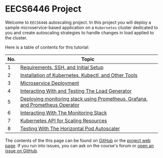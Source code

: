# EECS6446 Project

Welcome to `EECS6446` autoscaling project. In this project you will deploy a sample
microservice-based application on a `Kubernetes` cluster dedicated to you and create
autoscaling strategies to handle changes in load applied to the cluster.

Here is a table of contents for this tutorial:

| No. | Topic |
|-----|-------|
|1    | [Requirements, SSH, and Initial Setup](tutorials/01-requirements.md) |
|2    | [Installation of Kubernetes, Kubectl, and Other Tools](tutorials/02-kubernetes.md) |
|3    | [Microservice Deployment](tutorials/03-microservice.md) |
|4    | [Interacting With and Testing The Load Generator](tutorials/04-loadgenerator.md) |
|5    | [Deploying monitoring stack using Prometheus, Grafana, and Prometheus Operator](tutorials/05-monitoring.md) |
|6    | [Interacting With The Monitoring Stack](tutorials/06-monitoring-interaction.md) |
|7    | [Kubernetes API for Scaling Resources](tutorials/07-kubernetes-api.md) |
|8    | [Testing With The Horizontal Pod Autoscaler](tutorials/08-hpa-test.md) |

The contents of the this page can be found on [GitHub](https://github.com/pacslab/EECS6446_Project)
or the [project web page](https://pacslab.github.io/EECS6446_Project/).
If you run into issues, you can ask on the course's forum
or [open an issue on GitHub](https://github.com/pacslab/EECS6446_Project/issues/new/choose).
